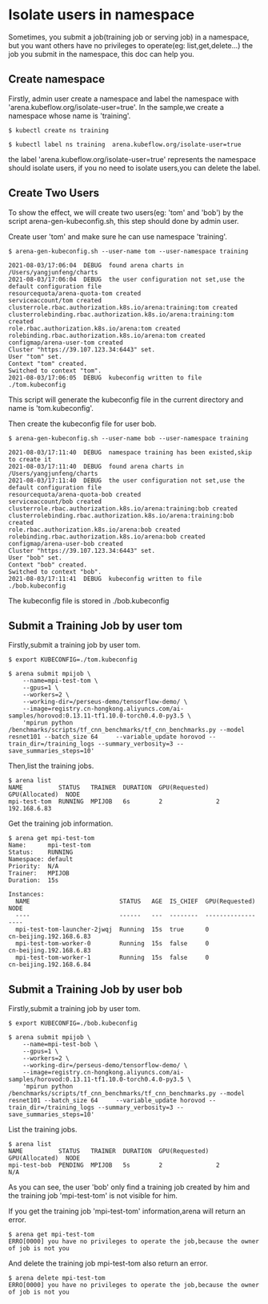 # Isolate users in namespace

Sometimes, you submit a job(training job or serving job) in a namespace, but you want others have no privileges to operate(eg: list,get,delete...) the job you submit in the namespace, this doc can help you.


## Create namespace

Firstly, admin user create a namespace and label the namespace with 'arena.kubeflow.org/isolate-user=true'. In the sample,we create a namespace whose name is 'training'.

```
$ kubectl create ns training

$ kubectl label ns training  arena.kubeflow.org/isolate-user=true
```

the label 'arena.kubeflow.org/isolate-user=true' represents the namespace should isolate users, if you no need to isolate users,you can delete the label.

## Create Two Users

To show the effect, we will create two users(eg: 'tom' and 'bob') by the script arena-gen-kubeconfig.sh, this step should done by admin user.

Create user 'tom' and make sure he can use namespace 'training'. 

```
$ arena-gen-kubeconfig.sh --user-name tom --user-namespace training

2021-08-03/17:06:04  DEBUG  found arena charts in /Users/yangjunfeng/charts
2021-08-03/17:06:04  DEBUG  the user configuration not set,use the default configuration file
resourcequota/arena-quota-tom created
serviceaccount/tom created
clusterrole.rbac.authorization.k8s.io/arena:training:tom created
clusterrolebinding.rbac.authorization.k8s.io/arena:training:tom created
role.rbac.authorization.k8s.io/arena:tom created
rolebinding.rbac.authorization.k8s.io/arena:tom created
configmap/arena-user-tom created
Cluster "https://39.107.123.34:6443" set.
User "tom" set.
Context "tom" created.
Switched to context "tom".
2021-08-03/17:06:05  DEBUG  kubeconfig written to file ./tom.kubeconfig
```

This script will generate the kubeconfig file in the current directory and name is 'tom.kubeconfig'.

Then create the kubeconfig file for user bob.

```
$ arena-gen-kubeconfig.sh --user-name bob --user-namespace training

2021-08-03/17:11:40  DEBUG  namespace training has been existed,skip to create it
2021-08-03/17:11:40  DEBUG  found arena charts in /Users/yangjunfeng/charts
2021-08-03/17:11:40  DEBUG  the user configuration not set,use the default configuration file
resourcequota/arena-quota-bob created
serviceaccount/bob created
clusterrole.rbac.authorization.k8s.io/arena:training:bob created
clusterrolebinding.rbac.authorization.k8s.io/arena:training:bob created
role.rbac.authorization.k8s.io/arena:bob created
rolebinding.rbac.authorization.k8s.io/arena:bob created
configmap/arena-user-bob created
Cluster "https://39.107.123.34:6443" set.
User "bob" set.
Context "bob" created.
Switched to context "bob".
2021-08-03/17:11:41  DEBUG  kubeconfig written to file ./bob.kubeconfig
```

The kubeconfig file is stored in ./bob.kubeconfig


## Submit a Training Job by user tom

Firstly,submit a training job by user tom.

```
$ export KUBECONFIG=./tom.kubeconfig

$ arena submit mpijob \
	--name=mpi-test-tom \
	--gpus=1 \
	--workers=2 \
	--working-dir=/perseus-demo/tensorflow-demo/ \
	--image=registry.cn-hongkong.aliyuncs.com/ai-samples/horovod:0.13.11-tf1.10.0-torch0.4.0-py3.5 \
	'mpirun python /benchmarks/scripts/tf_cnn_benchmarks/tf_cnn_benchmarks.py --model resnet101 --batch_size 64     --variable_update horovod --train_dir=/training_logs --summary_verbosity=3 --save_summaries_steps=10'
```

Then,list the training jobs.

```
$ arena list
NAME          STATUS   TRAINER  DURATION  GPU(Requested)  GPU(Allocated)  NODE
mpi-test-tom  RUNNING  MPIJOB   6s        2               2               192.168.6.83
```

Get the training job information.

```
$ arena get mpi-test-tom
Name:      mpi-test-tom
Status:    RUNNING
Namespace: default
Priority:  N/A
Trainer:   MPIJOB
Duration:  15s

Instances:
  NAME                         STATUS   AGE  IS_CHIEF  GPU(Requested)  NODE
  ----                         ------   ---  --------  --------------  ----
  mpi-test-tom-launcher-2jwqj  Running  15s  true      0               cn-beijing.192.168.6.83
  mpi-test-tom-worker-0        Running  15s  false     0               cn-beijing.192.168.6.83
  mpi-test-tom-worker-1        Running  15s  false     0               cn-beijing.192.168.6.84 
```

## Submit a Training Job by user bob


Firstly,submit a training job by user tom.

```
$ export KUBECONFIG=./bob.kubeconfig

$ arena submit mpijob \
	--name=mpi-test-bob \
	--gpus=1 \
	--workers=2 \
	--working-dir=/perseus-demo/tensorflow-demo/ \
	--image=registry.cn-hongkong.aliyuncs.com/ai-samples/horovod:0.13.11-tf1.10.0-torch0.4.0-py3.5 \
	'mpirun python /benchmarks/scripts/tf_cnn_benchmarks/tf_cnn_benchmarks.py --model resnet101 --batch_size 64     --variable_update horovod --train_dir=/training_logs --summary_verbosity=3 --save_summaries_steps=10'
```

List the training jobs.

```
$ arena list
NAME          STATUS   TRAINER  DURATION  GPU(Requested)  GPU(Allocated)  NODE
mpi-test-bob  PENDING  MPIJOB   5s        2               2               N/A
```

As you can see, the user 'bob' only find a training job created by him and the training job 'mpi-test-tom' is not visible for him.

If you get the training job 'mpi-test-tom' information,arena will return an error.

```
$ arena get mpi-test-tom
ERRO[0000] you have no privileges to operate the job,because the owner of job is not you
```

And delete the training job  mpi-test-tom also return an error.

```
$ arena delete mpi-test-tom
ERRO[0000] you have no privileges to operate the job,because the owner of job is not you
```
